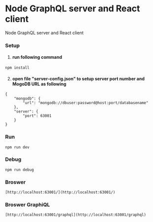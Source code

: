 # Node GraphQL server and React client
Node GraphQL server and React client

### Setup
1. #### run following command
```
npm install
```
2. #### open file "server-config.json" to setup server port number and MogoDB URL as following
```
{
    "mongodb": {
        "url": "mongodb://dbuser:password@host:port/databasename"
    },
    "server": {
        "port": 63001
    }
}
```
### Run
```
npm run dev
```
### Debug
```
npm run debug
```
### Broswer
```
[http://localhost:63001/](http://localhost:63001/)
```
### Broswer GraphiQL
```
[http://localhost:63001/graphql](http://localhost:63001/graphql)
```



